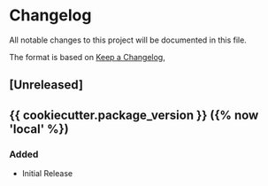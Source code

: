 # Changelog
All notable changes to this project will be documented in this file.

The format is based on [Keep a Changelog](https://keepachangelog.com/en/1.0.0/),

## [Unreleased]

## {{ cookiecutter.package_version }} ({% now 'local' %})
### Added
- Initial Release

